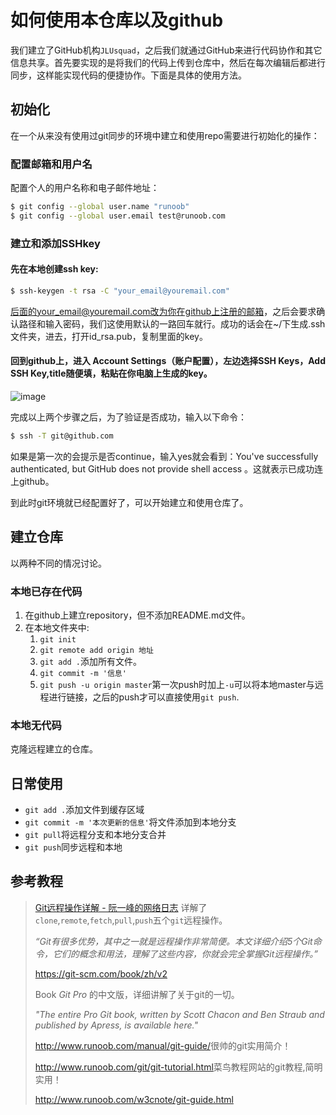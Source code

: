 # 如何使用本仓库以及github

我们建立了GitHub机构`JLUsquad`，之后我们就通过GitHub来进行代码协作和其它信息共享。首先要实现的是将我们的代码上传到仓库中，然后在每次编辑后都进行同步，这样能实现代码的便捷协作。下面是具体的使用方法。

## 初始化

在一个从来没有使用过git同步的环境中建立和使用repo需要进行初始化的操作：

### 配置邮箱和用户名

配置个人的用户名称和电子邮件地址：

```bash
$ git config --global user.name "runoob"
$ git config --global user.email test@runoob.com
```

### 建立和添加SSHkey

#### 先在本地创建ssh key:

```bash
$ ssh-keygen -t rsa -C "your_email@youremail.com"
```

后面的your_email@youremail.com改为你在github上注册的邮箱，之后会要求确认路径和输入密码，我们这使用默认的一路回车就行。成功的话会在~/下生成.ssh文件夹，进去，打开id_rsa.pub，复制里面的key。

#### 回到github上，进入 Account Settings（账户配置），左边选择SSH Keys，Add SSH Key,title随便填，粘贴在你电脑上生成的key。
![image](http://www.runoob.com/wp-content/uploads/2014/05/github-account.jpg)

完成以上两个步骤之后，为了验证是否成功，输入以下命令：

```bash
$ ssh -T git@github.com
```

如果是第一次的会提示是否continue，输入yes就会看到：You've successfully authenticated, but GitHub does not provide shell access 。这就表示已成功连上github。

到此时git环境就已经配置好了，可以开始建立和使用仓库了。

## 建立仓库

以两种不同的情况讨论。

### 本地已存在代码

1. 在github上建立repository，但不添加README.md文件。
2. 在本地文件夹中:
    1. `git init`
    2. `git remote add origin 地址`
    3. `git add .`添加所有文件。
    4. `git commit -m '信息'`
    5. `git push -u origin master`第一次push时加上`-u`可以将本地master与远程进行链接，之后的push才可以直接使用`git push`.

### 本地无代码

克隆远程建立的仓库。

## 日常使用

* `git add .`添加文件到缓存区域
* `git commit -m '本次更新的信息'`将文件添加到本地分支
* `git pull`将远程分支和本地分支合并
* `git push`同步远程和本地

## 参考教程

>[Git远程操作详解 - 阮一峰的网络日志](http://www.ruanyifeng.com/blog/2014/06/git_remote.html)
>详解了 `clone`,`remote`,`fetch`,`pull`,`push`五个`git`远程操作。
>
>*“Git有很多优势，其中之一就是远程操作非常简便。本文详细介绍5个Git命令，它们的概念和用法，理解了这些内容，你就会完全掌握Git远程操作。”*
>
><https://git-scm.com/book/zh/v2>
>
>Book *Git Pro* 的中文版，详细讲解了关于git的一切。
>
>*"The entire Pro Git book, written by Scott Chacon and Ben Straub and published by Apress, is available here."*
>
><http://www.runoob.com/manual/git-guide/>很帅的git实用简介！
>
><http://www.runoob.com/git/git-tutorial.html>菜鸟教程网站的git教程,简明实用！
>
><http://www.runoob.com/w3cnote/git-guide.html>
